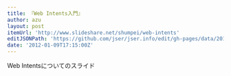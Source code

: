 ```yaml
---
title: 『Web Intents入門』
author: azu
layout: post
itemUrl: 'http://www.slideshare.net/shumpei/web-intents'
editJSONPath: 'https://github.com/jser/jser.info/edit/gh-pages/data/2012/01/index.json'
date: '2012-01-09T17:15:00Z'
---
```

Web Intentsについてのスライド
